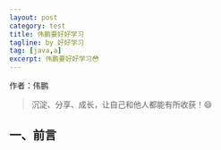 ```yaml
---
layout: post
category: test
title: 伟鹏要好好学习
tagline: by 好好学习
tag: [java,a]
excerpt: 伟鹏要好好学习😳
---
```


作者：伟鹏

> 沉淀、分享、成长，让自己和他人都能有所收获！😄

## 一、前言
